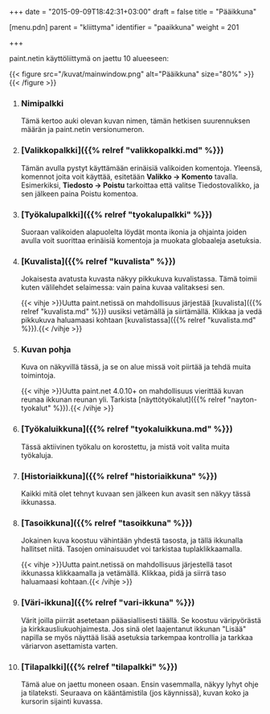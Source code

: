 +++
date = "2015-09-09T18:42:31+03:00"
draft = false
title = "Pääikkuna"

[menu.pdn]
    parent = "kliittyma"
    identifier = "paaikkuna"
    weight = 201

+++

paint.netin käyttöliittymä on jaettu 10 alueeseen:

{{< figure src="/kuvat/mainwindow.png" alt="Pääikkuna" size="80%" >}}{{< /figure >}}

1. ### Nimipalkki

    Tämä kertoo auki olevan kuvan nimen, tämän hetkisen suurennuksen määrän ja paint.netin versionumeron.

1. ### [Valikkopalkki]({{% relref "valikkopalkki.md" %}})

    Tämän avulla pystyt käyttämään erinäisiä valikoiden komentoja. Yleensä, komennot joita voit käyttää, esitetään **Valikko &rarr; Komento**
    tavalla. Esimerkiksi, **Tiedosto &rarr; Poistu** tarkoittaa että valitse Tiedostovalikko, ja sen jälkeen paina Poistu komentoa.

1. ### [Työkalupalkki]({{% relref "tyokalupalkki" %}})

    Suoraan valikoiden alapuolelta löydät monta ikonia ja ohjainta joiden avulla voit suorittaa erinäisiä komentoja ja muokata globaaleja asetuksia.

1. ### [Kuvalista]({{% relref "kuvalista" %}})

    Jokaisesta avatusta kuvasta näkyy pikkukuva kuvalistassa. Tämä toimii kuten välilehdet selaimessa: vain paina kuvaa valitaksesi sen.

    {{< vihje >}}Uutta paint.netissä on mahdollisuus järjestää [kuvalista]({{% relref "kuvalista.md" %}}) uusiksi vetämällä ja siirtämällä. Klikkaa ja vedä pikkukuva haluamaasi kohtaan [kuvalistassa]({{% relref "kuvalista.md" %}}).{{< /vihje >}}

1. ### Kuvan pohja

    Kuva on näkyvillä tässä, ja se on alue missä voit piirtää ja tehdä muita toimintoja.

    {{< vihje >}}Uutta paint.net 4.0.10+ on mahdollisuus vierittää kuvan reunaa ikkunan reunan yli. Tarkista [näyttötyökalut]({{% relref "nayton-tyokalut" %}}).{{< /vihje >}}

1. ### [Työkaluikkuna]({{% relref "tyokaluikkuna.md" %}})

    Tässä aktiivinen työkalu on korostettu, ja mistä voit valita muita työkaluja.

1. ### [Historiaikkuna]({{% relref "historiaikkuna" %}})

    Kaikki mitä olet tehnyt kuvaan sen jälkeen kun avasit sen näkyy tässä ikkunassa.

1. ### [Tasoikkuna]({{% relref "tasoikkuna" %}})

    Jokainen kuva koostuu vähintään yhdestä tasosta, ja tällä ikkunalla hallitset niitä. Tasojen ominaisuudet voi tarkistaa tuplaklikkaamalla.

    {{< vihje >}}Uutta paint.netissä on mahdollisuus järjestellä tasot ikkunassa klikkaamalla ja vetämällä. Klikkaa, pidä ja siirrä taso haluamaasi kohtaan.{{< /vihje >}}

1. ### [Väri-ikkuna]({{% relref "vari-ikkuna" %}})

    Värit joilla piirrät asetetaan pääasiallisesti täällä. Se koostuu väripyörästä ja kirkkausliukuohjaimesta. Jos sinä olet laajentanut
    ikkunan "Lisää" napilla se myös näyttää lisää asetuksia tarkempaa kontrollia ja tarkkaa väriarvon asettamista varten.

1. ### [Tilapalkki]({{% relref "tilapalkki" %}})

    Tämä alue on jaettu moneen osaan. Ensin vasemmalla, näkyy lyhyt ohje ja tilateksti. Seuraava on kääntämistila (jos käynnissä), kuvan
    koko ja kursorin sijainti kuvassa.
